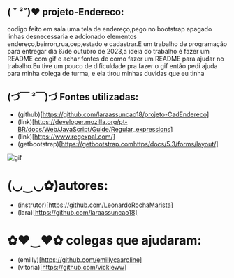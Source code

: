 ##  ( ˘ ³˘)♥ projeto-Endereco:
codigo feito em sala uma tela de endereço,pego no bootstrap apagado linhas desnecessaria e adcionado elementos endereço,bairron,rua,cep,estado e cadastrar.É um trabalho de programação para entregar dia 6/de outubro de 2023,a ideia do trabalho é fazer um README com gif e achar fontes de como fazer um README para ajudar no trabalho.Eu tive um pouco de dificuldade pra fazer o gif então pedi ajuda para minha colega de turma, e ela tirou minhas duvidas que eu tinha

## (づ￣ ³￣)づ Fontes utilizadas:
* (github)[https://github.com/laraassuncao18/projeto-CadEndereco]
* (link)[https://developer.mozilla.org/pt-BR/docs/Web/JavaScript/Guide/Regular_expressions]
* (link)[https://www.regexpal.com/]
* (getbootstrap)[https://getbootstrap.comhttps/docs/5.3/forms/layout/]

![gif](gif/Gravando-2023-09-20-124922%20(1).gif)

 #  (◡‿◡✿)autores:
 * (instrutor)[https://github.com/LeonardoRochaMarista]
 * (lara)[https://github.com/laraassuncao18]

  # ✿♥‿♥✿ colegas que ajudaram:

  * (emilly)[https://github.com/emillycaaroline]
  * (vitoria)[https://github.com/vickieww]
 
 